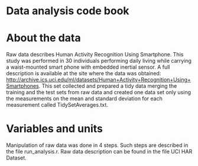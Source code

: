 # Data analysis code book 
# About the data 
Raw data describes Human Activity Recognition Using Smartphone. This study was performed in 30 individuals performing daily living while carrying a waist-mounted smart phone with embedded inertial sensor. A full description is available at the site where the data was obtained: http://archive.ics.uci.edu/ml/datasets/Human+Activity+Recognition+Using+Smartphones.
This set collected and prepared a tidy data merging the training and the test sets from raw data and created one data set only using the measurements on the mean and standard deviation for each measurement called TidySetAverages.txt.
# Variables and units
Manipulation of raw data was done in 4 steps. Such steps are described in the file run_analysis.r. Raw data description can be found in the file UCI HAR Dataset. 